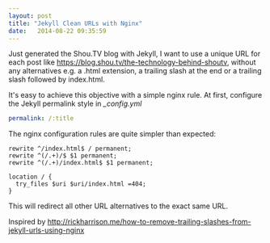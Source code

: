 ```yaml
---
layout: post
title: "Jekyll Clean URLs with Nginx"
date:   2014-08-22 09:35:59
---
```


Just generated the Shou.TV blog with Jekyll, I want to use a unique URL for each post like https://blog.shou.tv/the-technology-behind-shoutv, without any alternatives e.g. a .html extension, a trailing slash at the end or a trailing slash followed by index.html.

It's easy to achieve this objective with a simple nginx rule. At first, configure the Jekyll permalink style in _\_config.yml_

```yaml
permalink: /:title
```

The nginx configuration rules are quite simpler than expected:

```nginx
rewrite ^/index.html$ / permanent;
rewrite ^(/.+)/$ $1 permanent;
rewrite ^(/.+)/index.html$ $1 permanent;

location / {
  try_files $uri $uri/index.html =404;
}
```

This will redirect all other URL alternatives to the exact same URL.

Inspired by http://rickharrison.me/how-to-remove-trailing-slashes-from-jekyll-urls-using-nginx
